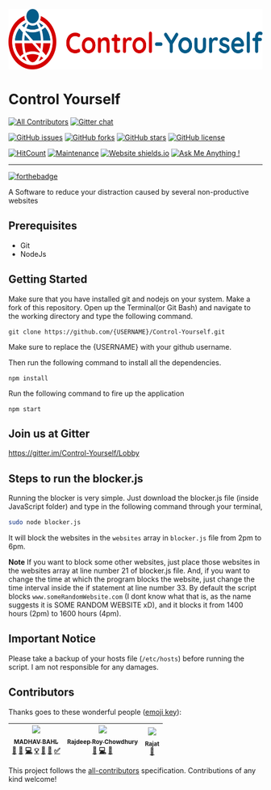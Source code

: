 <p align="left"><img src="logos/horizontalv2.png" alt="Control-Yourself" height="120px"></p>

# Control Yourself
[![All Contributors](https://img.shields.io/badge/all_contributors-2-orange.svg?style=flat-square)](#contributors)
[![Gitter chat](https://badges.gitter.im/gitterHQ/gitter.png)](https://gitter.im/Control-Yourself/Lobby)

[![GitHub issues](https://img.shields.io/github/issues/MadhavBahlMD/Control-Yourself.svg?style=for-the-badge)](https://github.com/MadhavBahlMD/Control-Yourself/issues)
[![GitHub forks](https://img.shields.io/github/forks/MadhavBahlMD/Control-Yourself.svg?style=for-the-badge)](https://github.com/MadhavBahlMD/Control-Yourself/network)
[![GitHub stars](https://img.shields.io/github/stars/MadhavBahlMD/Control-Yourself.svg?style=for-the-badge)](https://github.com/MadhavBahlMD/Control-Yourself/stargazers)
[![GitHub license](https://img.shields.io/github/license/MadhavBahlMD/Control-Yourself.svg?style=for-the-badge)](https://github.com/MadhavBahlMD/Control-Yourself/blob/master/LICENSE)

[![HitCount](http://hits.dwyl.io/MadhavBahlMD/Control-Yourself.svg)](http://hits.dwyl.io/MadhavBahlMD/Control-Yourself)
[![Maintenance](https://img.shields.io/badge/Maintained%3F-yes-green.svg)](https://GitHub.com/MadhavBahlMD/Control-Yourself/graphs/commit-activity)
[![Website shields.io](https://img.shields.io/website-up-down-green-red/http/shields.io.svg)](http://madhavbahlmd.tech/Control-Yourself/)
[![Ask Me Anything !](https://img.shields.io/badge/Ask%20me-anything-1abc9c.svg)](http://madhavbahl.tech/contact/) 

<hr />

[![forthebadge](https://forthebadge.com/images/badges/built-with-love.svg)](https://forthebadge.com)

A Software to reduce your distraction caused by several non-productive websites

## Prerequisites
* Git
* NodeJs

## Getting Started
Make sure that you have installed git and nodejs on your system.
Make a fork of this repository.
Open up the Terminal(or Git Bash) and navigate to the working directory and type the following command.

```
git clone https://github.com/{USERNAME}/Control-Yourself.git
```

Make sure to replace the {USERNAME} with your github username.

Then run the following command to install all the dependencies.
```
npm install
```
Run the following command to fire up the application
```
npm start
```



## Join us at Gitter
https://gitter.im/Control-Yourself/Lobby

## Steps to run the blocker.js

Running the blocker is very simple. Just download the blocker.js file (inside JavaScript folder) and type in the following command through your terminal,

```sh
sudo node blocker.js
```

It will block the websites in the `websites` array in `blocker.js` file from 2pm to 6pm.

**Note** If you want to block some other websites, just place those websites in the websites array at line number 21 of blocker.js file. And, if you want to change the time at which the program blocks the website, just change the time interval inside the if statement at line number 33. By default the script blocks `www.someRandomWebsite.com` (I dont know what that is, as the name suggests it is SOME RANDOM WEBSITE xD), and it blocks it from 1400 hours (2pm) to 1600 hours (4pm).

## Important Notice

Please take a backup of your hosts file (`/etc/hosts`) before running the script. I am not responsible for any damages.
## Contributors

Thanks goes to these wonderful people ([emoji key](https://github.com/kentcdodds/all-contributors#emoji-key)):

<!-- ALL-CONTRIBUTORS-LIST:START - Do not remove or modify this section -->
<!-- prettier-ignore -->
| [<img src="https://avatars2.githubusercontent.com/u/26179770?v=4" width="100px;"/><br /><sub><b>MADHAV BAHL</b></sub>](http://madhavbahl.tech/)<br />[📖](https://github.com/MadhavBahlMD/Control-Yourself/commits?author=MadhavBahlMD "Documentation") [📝](#blog-MadhavBahlMD "Blogposts") [💻](https://github.com/MadhavBahlMD/Control-Yourself/commits?author=MadhavBahlMD "Code") [💡](#example-MadhavBahlMD "Examples") [🤔](#ideas-MadhavBahlMD "Ideas, Planning, & Feedback") [👀](#review-MadhavBahlMD "Reviewed Pull Requests") [✅](#tutorial-MadhavBahlMD "Tutorials") | [<img src="https://avatars2.githubusercontent.com/u/32531173?v=4" width="100px;"/><br /><sub><b>Rajdeep Roy Chowdhury</b></sub>](https://github.com/Razdeep)<br />[📖](https://github.com/MadhavBahlMD/Control-Yourself/commits?author=Razdeep "Documentation") [💻](https://github.com/MadhavBahlMD/Control-Yourself/commits?author=Razdeep "Code") [🤔](#ideas-Razdeep "Ideas, Planning, & Feedback") | [<img src="https://avatars2.githubusercontent.com/rajat19" width="100px;"/><br /><sub><b>Rajat</b></sub>](https://github.com/rajat19)<br />[📖](https://github.com/MadhavBahlMD/Control-Yourself/commits?author=rajat19 "Documentation") |
| :---: | :---: | :---: |
<!-- ALL-CONTRIBUTORS-LIST:END -->

This project follows the [all-contributors](https://github.com/kentcdodds/all-contributors) specification. Contributions of any kind welcome!
